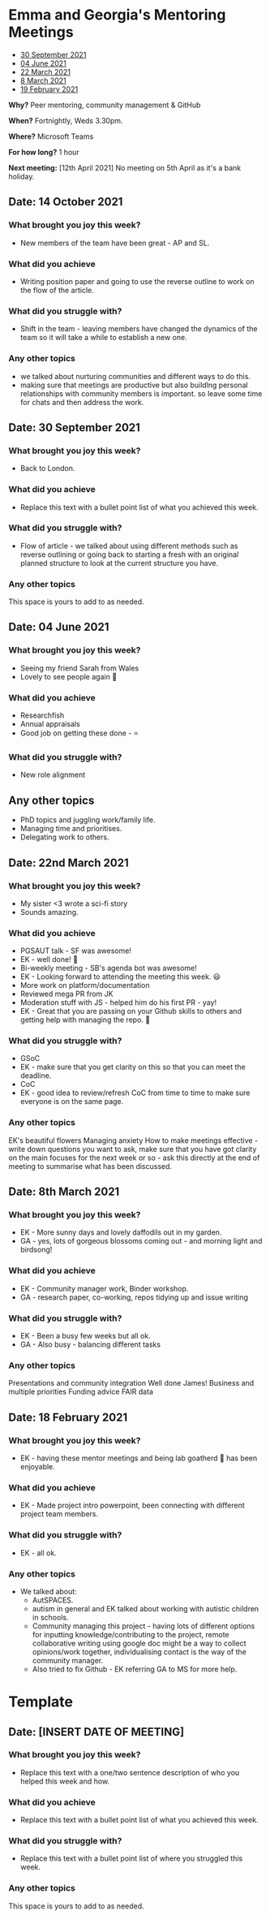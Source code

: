 # Emma and Georgia's Mentoring Meetings


* [30 September 2021](#date-30-september-2021)
* [04 June 2021](#date-04-june-2021)
* [22 March 2021](#date-22-march-2021)
* [8 March 2021](#date-8-march-2021)
* [19 February 2021](#date-19-february-2021)

**Why?** Peer mentoring, community management & GitHub

**When?** Fortnightly, Weds 3.30pm.

**Where?** Microsoft Teams

**For how long?** 1 hour

**Next meeting:** [12th April 2021] No meeting on 5th April as it's a bank holiday.

## Date: 14 October 2021

### What brought you joy this week?

* New members of the team have been great - AP and SL.

### What did you achieve

* Writing position paper and going to use the reverse outline to work on the flow of the article.

### What did you struggle with?

* Shift in the team - leaving members have changed the dynamics of the team so it will take a while to establish a new one. 

### Any other topics

- we talked about nurturing communities and different ways to do this.
- making sure that meetings are productive but also buildlng personal relationships with community members is important. so leave some time for chats and then address the work. 

## Date: 30 September 2021

### What brought you joy this week?

* Back to London.

### What did you achieve

* Replace this text with a bullet point list of what you achieved this week.

### What did you struggle with?

* Flow of article - we talked about using different methods such as reverse outlining or going back to starting a fresh with an original planned structure to look at the current structure you have. 

### Any other topics

This space is yours to add to as needed.

## Date: 04 June 2021

### What brought you joy this week?

* Seeing my friend Sarah from Wales
 * Lovely to see people again 🌻

### What did you achieve

* Researchfish
* Annual appraisals
 * Good job on getting these done - ⭐

### What did you struggle with?

* New role alignment 

## Any other topics
* PhD topics and juggling work/family life.
* Managing time and prioritises.
* Delegating work to others. 

## Date: 22nd March 2021

### What brought you joy this week?

* My sister <3 wrote a sci-fi story 
 * Sounds amazing. 

### What did you achieve

* PGSAUT talk - SF was awesome! 
 * EK - well done! 🎉
* Bi-weekly meeting - SB's agenda bot was awesome!
 * EK - Looking forward to attending the meeting this week. 😃 
* More work on platform/documentation
* Reviewed mega PR from JK
* Moderation stuff with JS - helped him do his first PR  - yay!
 * EK - Great that you are passing on your Github skills to others and getting help with managing the repo. 🌟 

### What did you struggle with?

* GSoC
 * EK - make sure that you get clarity on this so that you can meet the deadline.  
* CoC
 * EK - good idea to review/refresh CoC from time to time to make sure everyone is on the same page. 

### Any other topics

EK's beautiful flowers
Managing anxiety 
How to make meetings effective - write down questions you want to ask, make sure that you have got clarity on the main focuses for the next week or so - ask this directly at the end of meeting to summarise what has been discussed.

## Date: 8th March 2021

### What brought you joy this week?

* EK - More sunny days and lovely daffodils out in my garden.
* GA - yes, lots of gorgeous blossoms coming out - and morning light and birdsong! 

### What did you achieve

* EK - Community manager work, Binder workshop.
* GA - research paper, co-working, repos tidying up and issue writing

### What did you struggle with?

* EK - Been a busy few weeks but all ok.
* GA - Also busy - balancing different tasks 

### Any other topics

Presentations and community integration
Well done James!
Business and multiple priorities
Funding advice
FAIR data 

## Date: 18 February 2021

### What brought you joy this week?

* EK - having these mentor meetings and being lab goatherd :goat: has been enjoyable.

### What did you achieve

* EK - Made project intro powerpoint, been connecting with different project team members.

### What did you struggle with?

* EK - all ok.

### Any other topics

* We talked about:
  * AutSPACES. 
  * autism in general and EK talked about working with autistic children in schools.
  * Community managing this project - having lots of different options for inputting knowledge/contributing to the project, remote collaborative writing using google doc might be a way to collect opinions/work together, individualising contact is the way of the community manager.
  * Also tried to fix Github - EK referring GA to MS for more help.


# Template

## Date: [INSERT DATE OF MEETING]

### What brought you joy this week?

* Replace this text with a one/two sentence description of who you helped this week and how.

### What did you achieve

* Replace this text with a bullet point list of what you achieved this week.

### What did you struggle with?

* Replace this text with a bullet point list of where you struggled this week.

### Any other topics

This space is yours to add to as needed.
